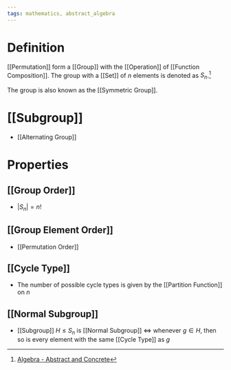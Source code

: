 ```yaml
---
tags: mathematics, abstract_algebra
---
```


# Definition

[[Permutation]] form a [[Group]] with the [[Operation]] of [[Function Composition]]. The group with a [[Set]] of $n$ elements is denoted as $S_n$.[^1]

The group is also known as the [[Symmetric Group]].

# [[Subgroup]]
- [[Alternating Group]]

# Properties

## [[Group Order]]
- $|S_n| = n!$

## [[Group Element Order]]
- [[Permutation Order]]

## [[Cycle Type]]
- The number of possible cycle types is given by the [[Partition Function]] on $n$

## [[Normal Subgroup]]
- [[Subgroup]] $H \leq S_n$ is [[Normal Subgroup]] $\iff$ whenever $g \in H$, then so is every element with the same [[Cycle Type]] as $g$

[^1]: [Algebra - Abstract and Concrete](zotero://open-pdf/library/items/IQ3GJ7PV?page=31)